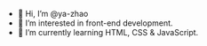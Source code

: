 - 👋 Hi, I’m @ya-zhao
- 👀 I’m interested in front-end development.
- 🌱 I’m currently learning HTML, CSS & JavaScript.
